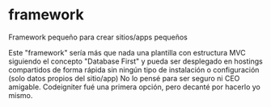 # framework
Framework pequeño para crear sitios/apps pequeños

Este "framework" sería más que nada una plantilla con estructura MVC siguiendo el concepto "Database First" y pueda ser desplegado en hostings compartidos de forma rápida sin ningún tipo de instalación o configuración (solo datos propios del sitio/app)
No lo pensé para ser seguro ni CEO amigable.
Codeigniter fué una primera opción, pero decanté por hacerlo yo mismo.
